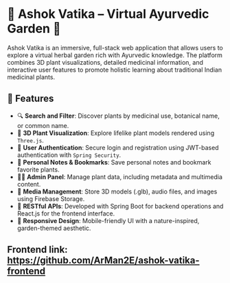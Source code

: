 # 🌿 Ashok Vatika – Virtual Ayurvedic Garden 🌱

Ashok Vatika is an immersive, full-stack web application that allows users to explore a virtual herbal garden rich with Ayurvedic knowledge. The platform combines 3D plant visualizations, detailed medicinal information, and interactive user features to promote holistic learning about traditional Indian medicinal plants.

## 🚀 Features

- 🔍 **Search and Filter**: Discover plants by medicinal use, botanical name, or common name.
- 🌿 **3D Plant Visualization**: Explore lifelike plant models rendered using `Three.js`.
- 🔐 **User Authentication**: Secure login and registration using JWT-based authentication with `Spring Security`.
- 📝 **Personal Notes & Bookmarks**: Save personal notes and bookmark favorite plants.
- 🧑‍💻 **Admin Panel**: Manage plant data, including metadata and multimedia content.
- 📁 **Media Management**: Store 3D models (.glb), audio files, and images using Firebase Storage.
- 🧾 **RESTful APIs**: Developed with Spring Boot for backend operations and React.js for the frontend interface.
- 📱 **Responsive Design**: Mobile-friendly UI with a nature-inspired, garden-themed aesthetic.


## Frontend link: https://github.com/ArMan2E/ashok-vatika-frontend
